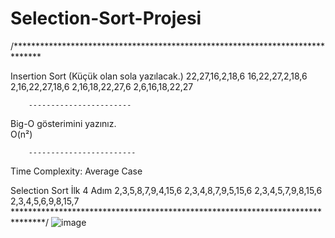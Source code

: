 # Selection-Sort-Projesi

/******************************************************************************

Insertion Sort (Küçük olan sola yazılacak.)
		22,27,16,2,18,6
		16,22,27,2,18,6
		2,16,22,27,18,6
		2,16,18,22,27,6
		2,6,16,18,22,27
		
		-----------------------

Big-O gösterimini yazınız.  
		    O(n²)
		
		------------------------    
Time Complexity:
        Average Case
        
Selection Sort  İlk 4 Adım
        2,3,5,8,7,9,4,15,6
        2,3,4,8,7,9,5,15,6
        2,3,4,5,7,9,8,15,6
        2,3,4,5,6,9,8,15,7
    *******************************************************************************/
![image](https://user-images.githubusercontent.com/122109269/211048049-c09525d5-c834-4ef4-9584-fa3123e16c4c.png)

